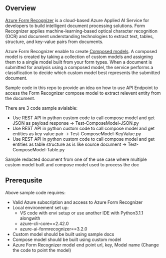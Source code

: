 ## Overview

[Azure Form Recognizer](https://learn.microsoft.com/en-us/azure/applied-ai-services/form-recognizer/overview?view=form-recog-3.0.0) is a cloud-based Azure Applied AI Service for developers to build intelligent document processing solutions. Form Recognizer applies machine-learning-based optical character recognition (OCR) and document understanding technologies to extract text, tables, structure, and key-value pairs from documents. 

Azure Form Recognizer enable to create [Composed models](https://learn.microsoft.com/en-us/azure/applied-ai-services/form-recognizer/how-to-guides/compose-custom-models?view=form-recog-3.0.0&tabs=studio). A composed model is created by taking a collection of custom models and assigning them to a single model built from your form types. When a document is submitted for analysis using a composed model, the service performs a classification to decide which custom model best represents the submitted document.

Sample code in this repo to provide an idea on how to use API Endpoint to access the Form Recognizer compose model  to extract relevent entity from the document.

There are 3 code sample avialable:

- Use REST API in python custom code to call compose model and get JSON as payload response -> Test-ComposeModel-JSON.py
- Use REST API in python custom code to call compose model and get entities as key value pair -> Test-ComposeModel-KeyValue.py
- Use REST API in python custom code to call compose model and get entities as table structure as is like source document -> Test-ComposeModel-Table.py

Sample redacted document from one of the use case where multiple custom model built and compose model used to process the doc

## Prerequsite
Above sample code requires:
- Valid Azure subscription and access to Azure Form Recognizer
- Local environement set up:
    - VS code with envi setup or use another IDE with Python3.1.1 alongwith
    - azure-cli-core==2.42.0
    - azure-ai-formrecognizer==3.2.0
- Custom model should be built using sample docs
- Compose model should be built using custom model
- Azure Form Recognizer model end point url, key, Model name (Change the code to point the model)
